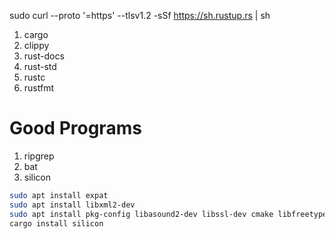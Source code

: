 sudo curl --proto '=https' --tlsv1.2 -sSf https://sh.rustup.rs | sh

1. cargo
2. clippy
3. rust-docs
4. rust-std
5. rustc
6. rustfmt

# Good Programs

1. ripgrep
2. bat
3. silicon

```sh
sudo apt install expat
sudo apt install libxml2-dev
sudo apt install pkg-config libasound2-dev libssl-dev cmake libfreetype6-dev libexpat1-dev libxcb-composite0-dev libharfbuzz-dev
cargo install silicon
```
